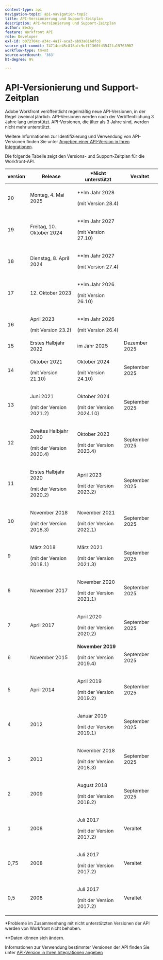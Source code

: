 ```yaml
---
content-type: api
navigation-topic: api-navigation-topic
title: API-Versionierung und Support-Zeitplan
description: API-Versionierung und Support-Zeitplan
author: Becky
feature: Workfront API
role: Developer
exl-id: b072704c-a34c-4a17-aca3-ab93a016dfc8
source-git-commit: 74714ce45c815afc9cff1360fd3542fa15763907
workflow-type: tm+mt
source-wordcount: '363'
ht-degree: 9%

---
```


# API-Versionierung und Support-Zeitplan



Adobe Workfront veröffentlicht regelmäßig neue API-Versionen, in der Regel zweimal jährlich. API-Versionen werden nach der Veröffentlichung 3 Jahre lang unterstützt. API-Versionen, die älter als 3 Jahre sind, werden nicht mehr unterstützt.

Weitere Informationen zur Identifizierung und Verwendung von API-Versionen finden Sie unter [Angeben einer API-Version in Ihren Integrationen](/help/quicksilver/wf-api/api/specify-api-version-integrations.md).

Die folgende Tabelle zeigt den Versions- und Support-Zeitplan für die Workfront-API.

<table style="table-layout:auto"> 
 <col> 
 <col> 
 <col> 
 <thead> 
  <tr> 
   <th><strong>version</strong> </th> 
   <th><strong>Release</strong> </th> 
   <th><strong>*Nicht unterstützt</strong> </th> 
   <th><strong>Veraltet</strong> </th> 
  </tr> 
 </thead> 
 <tbody> 
 <tr>
   <td>20</td> 
   <td> <p>Montag, 4. Mai 2025</p> </td> 
   <td> <p>**Im Jahr 2028</p> <p>(mit Version 28.4)</p> </td> 
   <td></td> 
  </tr> 
 <tr>
   <td>19</td> 
   <td> <p>Freitag, 10. Oktober 2024</p> </td> 
   <td> <p>**Im Jahr 2027</p> <p>(mit Version 27.10)</p> </td> 
   <td></td> 
  </tr> 
 <tr>
   <td>18</td> 
   <td> <p>Dienstag, 8. April 2024</p> </td> 
   <td> <p>**Im Jahr 2027</p> <p>(mit Version 27.4)</p> </td> 
   <td></td> 
  </tr>  <tr>
   <td>17</td> 
   <td> <p>12. Oktober 2023</p> </td> 
   <td> <p>**Im Jahr 2026</p> <p>(mit Version 26.10)</p> </td> 
   <td></td> 
  </tr> 
 <tr>
   <td>16</td> 
   <td> <p>April 2023</p> <p>(mit Version 23.2)</p> </td> 
   <td> <p>**Im Jahr 2026</p> <p>(mit Version 26.4)</p> </td> 
   <td></td> 
  </tr> 
  <tr> 
   <td>15</td> 
   <td>Erstes Halbjahr 2022</td> 
   <td>im Jahr 2025</td> 
   <td>Dezember 2025</td> 
  </tr> 
  <tr> 
   <td>14</td> 
   <td> <p>Oktober 2021</p> <p>(mit Version 21.10)</p> </td> 
   <td> <p>Oktober 2024</p> <p>(mit Version 24.10)</p> </td> 
   <td>September 2025</td> 
  </tr> 
  <tr> 
   <td>13</td> 
   <td> <p>Juni 2021</p> <p>(mit der Version 2021.2)</p> </td> 
   <td> <p>Oktober 2024</p> <p>(mit der Version 2024.10)</p> </td> 
   <td>September 2025</td> 
  </tr> 
  <tr> 
   <td>12</td> 
   <td> <p>Zweites Halbjahr 2020</p> <p>(mit der Version 2020.4)</p> </td> 
   <td> <p>Oktober 2023</p> <p>(mit der Version 2023.4)</p> </td> 
   <td>September 2025</td> 
  </tr> 
  <tr> 
   <td>11</td> 
   <td> <p>Erstes Halbjahr 2020</p> <p>(mit der Version 2020.2)</p> </td> 
   <td> <p>April 2023</p> <p>(mit der Version 2023.2)</p> </td> 
   <td>September 2025</td> 
  </tr> 
  <tr> 
   <td>10</td> 
   <td> <p>November 2018</p> <p>(mit der Version 2018.3)</p> </td> 
   <td> <p>November 2021</p> <p>(mit der Version 2022.1)</p> </td> 
   <td>September 2025</td> 
  </tr> 
  <tr> 
   <td>9</td> 
   <td> <p>März 2018</p> <p>(mit der Version 2018.1)</p> </td> 
   <td> <p>März 2021</p> <p>(mit der Version 2021.3)</p> </td> 
   <td>September 2025</td> 
  </tr> 
  <tr> 
   <td>8</td> 
   <td>November 2017</td> 
   <td> <p>November 2020</p> <p>(mit der Version 2021.1)</p> </td> 
   <td>September 2025</td> 
  </tr> 
  <tr> 
   <td>7</td> 
   <td>April 2017</td> 
   <td> <p>April 2020</p> <p>(mit der Version 2020.2)</p> </td> 
   <td>September 2025</td> 
  </tr> 
  <tr> 
   <td>6</td> 
   <td>November 2015</td> 
   <td><strong>November 2019</strong> <p>(mit der Version 2019.4)</p> 
   <td>September 2025</td> 
   </td> 
  </tr> 
  <tr> 
   <td>5</td> 
   <td>April 2014</td> 
   <td> <p>April 2019</p> <p>(mit der Version 2019.2)</p> </td> 
   <td>September 2025</td> 
  </tr> 
  <tr> 
   <td>4</td> 
   <td>2012</td> 
   <td> <p>Januar 2019</p> <p>(mit der Version 2019.1)</p> </td> 
   <td>September 2025</td> 
  </tr> 
  <tr> 
   <td>3</td> 
   <td>2011</td> 
   <td> <p>November 2018</p> <p>(mit der Version 2018.3)</p> </td> 
   <td>September 2025</td> 
  </tr> 
  <tr> 
   <td>2</td> 
   <td>2009</td> 
   <td> <p>August 2018</p> <p>(mit der Version 2018.2)</p> </td> 
   <td>September 2025</td> 
  </tr> 
  <tr> 
   <td>1</td> 
   <td>2008</td> 
   <td> <p>Juli 2017</p> <p>(mit der Version 2017.2)</p> </td> 
   <td>Veraltet</td> 
  </tr> 
  <tr> 
   <td>0,75</td> 
   <td>2008</td> 
   <td> <p>Juli 2017</p> <p>(mit der Version 2017.2)</p> </td> 
   <td>Veraltet</td> 
  </tr> 
  <tr> 
   <td>0,5</td> 
   <td>2008</td> 
   <td> <p>Juli 2017</p> <p>(mit der Version 2017.2)</p> </td> 
   <td>Veraltet</td> 
  </tr> 
 </tbody> 
</table>

&#42;Probleme im Zusammenhang mit nicht unterstützten Versionen der API werden von Workfront nicht behoben.

&#42;&#42;Daten können sich ändern.

Informationen zur Verwendung bestimmter Versionen der API finden Sie unter [API-Version in Ihren Integrationen angeben](../../wf-api/api/specify-api-version-integrations.md)

